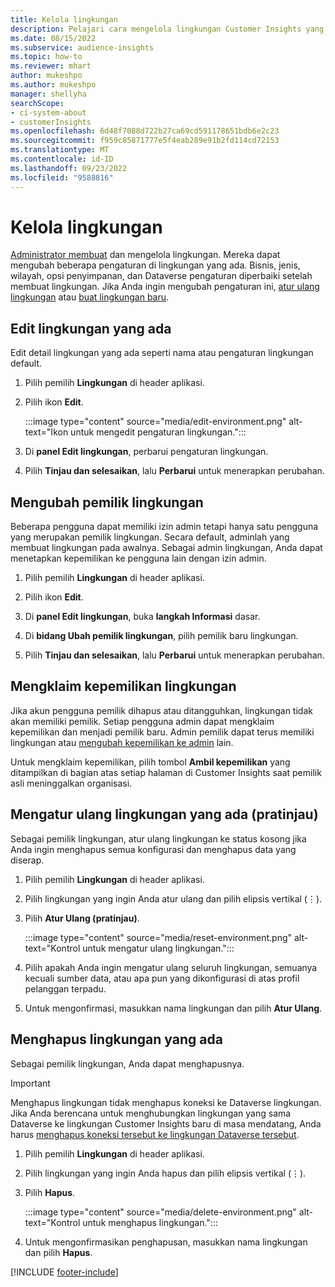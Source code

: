 ```yaml
---
title: Kelola lingkungan
description: Pelajari cara mengelola lingkungan Customer Insights yang ada sebagai admin.
ms.date: 08/15/2022
ms.subservice: audience-insights
ms.topic: how-to
ms.reviewer: mhart
author: mukeshpo
ms.author: mukeshpo
manager: shellyha
searchScope:
- ci-system-about
- customerInsights
ms.openlocfilehash: 6d48f7088d722b27ca69cd591178651bdb6e2c23
ms.sourcegitcommit: f959c85871777e5f4eab289e91b2fd114cd72153
ms.translationtype: MT
ms.contentlocale: id-ID
ms.lasthandoff: 09/23/2022
ms.locfileid: "9588816"
---
```

# <a name="manage-environments"></a>Kelola lingkungan

[Administrator membuat](create-environment.md) dan mengelola lingkungan. Mereka dapat mengubah beberapa pengaturan di lingkungan yang ada. Bisnis, jenis, wilayah, opsi penyimpanan, dan Dataverse pengaturan diperbaiki setelah membuat lingkungan. Jika Anda ingin mengubah pengaturan ini, [atur ulang lingkungan](#reset-an-existing-environment-preview) atau [buat lingkungan baru](create-environment.md).

## <a name="edit-an-existing-environment"></a>Edit lingkungan yang ada

Edit detail lingkungan yang ada seperti nama atau pengaturan lingkungan default.

1. Pilih pemilih **Lingkungan** di header aplikasi.

1. Pilih ikon **Edit**.

   :::image type="content" source="media/edit-environment.png" alt-text="Ikon untuk mengedit pengaturan lingkungan.":::

1. Di **panel Edit lingkungan**, perbarui pengaturan lingkungan.

1. Pilih **Tinjau dan selesaikan**, lalu **Perbarui** untuk menerapkan perubahan.

## <a name="change-the-owner-of-an-environment"></a>Mengubah pemilik lingkungan

Beberapa pengguna dapat memiliki izin admin tetapi hanya satu pengguna yang merupakan pemilik lingkungan. Secara default, adminlah yang membuat lingkungan pada awalnya. Sebagai admin lingkungan, Anda dapat menetapkan kepemilikan ke pengguna lain dengan izin admin.

1. Pilih pemilih **Lingkungan** di header aplikasi.

1. Pilih ikon **Edit**.

1. Di **panel Edit lingkungan**, buka **langkah Informasi** dasar.

1. Di **bidang Ubah pemilik lingkungan**, pilih pemilik baru lingkungan.  

1. Pilih **Tinjau dan selesaikan**, lalu **Perbarui** untuk menerapkan perubahan.

## <a name="claim-ownership-of-an-environment"></a>Mengklaim kepemilikan lingkungan

Jika akun pengguna pemilik dihapus atau ditangguhkan, lingkungan tidak akan memiliki pemilik. Setiap pengguna admin dapat mengklaim kepemilikan dan menjadi pemilik baru. Admin pemilik dapat terus memiliki lingkungan atau [mengubah kepemilikan ke admin](#change-the-owner-of-an-environment) lain.

Untuk mengklaim kepemilikan, pilih tombol **Ambil kepemilikan** yang ditampilkan di bagian atas setiap halaman di Customer Insights saat pemilik asli meninggalkan organisasi.

## <a name="reset-an-existing-environment-preview"></a>Mengatur ulang lingkungan yang ada (pratinjau)

Sebagai pemilik lingkungan, atur ulang lingkungan ke status kosong jika Anda ingin menghapus semua konfigurasi dan menghapus data yang diserap.

1. Pilih pemilih **Lingkungan** di header aplikasi.

1. Pilih lingkungan yang ingin Anda atur ulang dan pilih elipsis vertikal (&vellip;).

1. Pilih **Atur Ulang (pratinjau)**.

   :::image type="content" source="media/reset-environment.png" alt-text="Kontrol untuk mengatur ulang lingkungan.":::

1. Pilih apakah Anda ingin mengatur ulang seluruh lingkungan, semuanya kecuali sumber data, atau apa pun yang dikonfigurasi di atas profil pelanggan terpadu.

1. Untuk mengonfirmasi, masukkan nama lingkungan dan pilih **Atur Ulang**.

## <a name="delete-an-existing-environment"></a>Menghapus lingkungan yang ada

Sebagai pemilik lingkungan, Anda dapat menghapusnya.

> [!IMPORTANT]
> Menghapus lingkungan tidak menghapus koneksi ke Dataverse lingkungan. Jika Anda berencana untuk menghubungkan lingkungan yang sama Dataverse ke lingkungan Customer Insights baru di masa mendatang, Anda harus [menghapus koneksi tersebut ke lingkungan Dataverse tersebut](customer-insights-dataverse.md#remove-an-existing-connection-to-a-dataverse-environment).

1. Pilih pemilih **Lingkungan** di header aplikasi.

1. Pilih lingkungan yang ingin Anda hapus dan pilih elipsis vertikal (&vellip;). 

1. Pilih **Hapus**.

   :::image type="content" source="media/delete-environment.png" alt-text="Kontrol untuk menghapus lingkungan.":::

1. Untuk mengonfirmasikan penghapusan, masukkan nama lingkungan dan pilih **Hapus**.

[!INCLUDE [footer-include](includes/footer-banner.md)]
